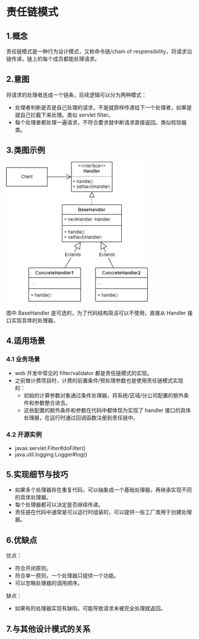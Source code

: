 # 责任链模式
## 1.概念
责任链模式是一种行为设计模式，又称命令链/chain of responsibility，将请求沿链传递，链上的每个成员都能处理请求。

## 2.意图
将请求的处理者连成一个链条，后续逻辑可以分为两种模式：
* 处理者判断是否是自己处理的请求，不是就原样传递给下一个处理者，如果是就自己拦截下来处理。类似 servlet filter。
* 每个处理者都处理一遍请求，不符合要求就中断请求直接返回。类似校验器类。

## 3.类图示例
![COR](../../resource/design_pattern/chainofresponsibility.drawio.png)

图中 BaseHandler 是可选的，为了代码结构简洁可以不使用，直接从 Handler 接口实现具体的处理器。

## 4.适用场景
### 4.1 业务场景
* web 开发中常见的 filter/validator 都是责任链模式的实现。
* 之前做计费项目时，计费的前置条件/预处理参数也是使用责任链模式实现的：
  * 初始的计算参数对象通过条件处理器，将系统/区域/分公司配置的额外条件和参数整合进去。
  * 这些配置的额外条件和参数在代码中都体现为实现了 handler 接口的具体处理器，在运行时通过回调函数注册到责任链中。

### 4.2 开源实例
* javax.servlet.Filter#doFilter()
* java.util.logging.Logger#log()

## 5.实现细节与技巧
* 如果多个处理器存在重复代码，可以抽象成一个基础处理器，再继承实现不同的具体处理器。
* 每个处理器都可以决定是否继续传递。
* 责任链在代码中通常是可以运行时组装的，可以提供一些工厂类用于创建处理器。

## 6.优缺点
优点：
* 符合开闭原则。
* 符合单一原则，一个处理器只提供一个功能。
* 可以忽略处理器的调用顺序。

缺点：
* 如果有的处理器实现有缺陷，可能导致请求未被完全处理就返回。

## 7.与其他设计模式的关系
